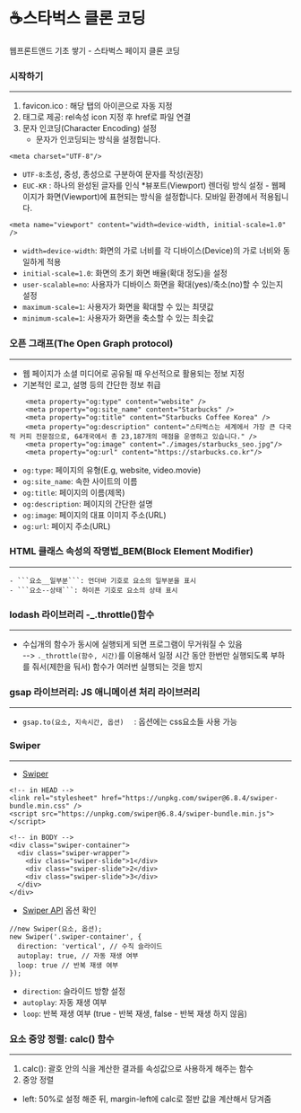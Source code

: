 # ☕️스타벅스 클론 코딩
웹프론트앤드 기초 쌓기 - 스타벅스 페이지 클론 코딩


### 시작하기
___
1. favicon.ico : 해당 탭의 아이콘으로 자동 지정 
2. <link>태그로 제공: rel속성 icon 지정 후 href로 파일 연결
3. 문자 인코딩(Character Encoding) 설정
      - 문자가 인코딩되는 방식을 설정합니다.
```
<meta charset="UTF-8"/>
```
- ```UTF-8```:초성, 중성, 종성으로 구분하여 문자를 작성(권장)
- ```EUC-KR``` : 하나의 완성된 글자를 인식
    *뷰포트(Viewport) 렌더링 방식 설정
      - 웹페이지가 화면(Viewport)에 표현되는 방식을 설정합니다. 모바일 환경에서 적용됩니다.
      
```
<meta name="viewport" content="width=device-width, initial-scale=1.0" />
```

- ```width=device-width```: 화면의 가로 너비를 각 디바이스(Device)의 가로 너비와 동일하게 적용
- ```initial-scale=1.0```: 화면의 초기 화면 배율(확대 정도)을 설정
- ```user-scalable=no```: 사용자가 디바이스 화면을 확대(yes)/축소(no)할 수 있는지 설정
- ```maximum-scale=1```: 사용자가 화면을 확대할 수 있는 최댓값
- ```minimum-scale=1```: 사용자가 화면을 축소할 수 있는 최솟값

 
  

### 오픈 그래프(The Open Graph protocol)
___
- 웹 페이지가 소셜 미디어로 공유될 때 우선적으로 활용되는 정보 지정
- 기본적인 로고, 설명 등의 간단한 정보 취급
```
    <meta property="og:type" content="website" />
    <meta property="og:site_name" content="Starbucks" />
    <meta property="og:title" content="Starbucks Coffee Korea" />
    <meta property="og:description" content="스타벅스는 세계에서 가장 큰 다국적 커피 전문점으로, 64개국에서 총 23,187개의 매점을 운영하고 있습니다." />
    <meta property="og:image" content="./images/starbucks_seo.jpg"/>
    <meta property="og:url" content="https://starbucks.co.kr"/>
```
- ```og:type```: 페이지의 유형(E.g, website, video.movie)
- ```og:site_name```: 속한 사이트의 이름
- ```og:title```: 페이지의 이름(제목)
- ```og:description```: 페이지의 간단한 설명
- ```og:image```: 페이지의 대표 이미지 주소(URL)
- ```og:url```: 페이지 주소(URL)


  


### HTML 클래스 속성의 작명법_BEM(Block Element Modifier)
___
    - ```요소__일부분```: 언더바 기호로 요소의 일부분을 표시
    - ```요소--상태```: 하이픈 기호로 요소의 상태 표시

### lodash 라이브러리 -_.throttle()함수
___
   - 수십개의 함수가 동시에 실행되게 되면 프로그램이 무거워질 수 있음  
   --> ```._throttle(함수, 시간)```를 이용해서 일정 시간 동안 한번만 실행되도록 부하를 줘서(제한을 둬서) 함수가 여러번 실행되는 것을 방지  
     
### gsap 라이브러리: JS 애니메이션 처리 라이브러리
___
   -  ```gsap.to(요소, 지속시간, 옵션)  ``` : 옵션에는 css요소들 사용 가능 


### Swiper
___
- [Swiper](https://swiperjs.com/) 
```
<!-- in HEAD -->
<link rel="stylesheet" href="https://unpkg.com/swiper@6.8.4/swiper-bundle.min.css" />
<script src="https://unpkg.com/swiper@6.8.4/swiper-bundle.min.js"></script>

<!-- in BODY -->
<div class="swiper-container">
  <div class="swiper-wrapper">
    <div class="swiper-slide">1</div>
    <div class="swiper-slide">2</div>
    <div class="swiper-slide">3</div>
  </div>
</div>
```
- [Swiper API](https://swiperjs.com/swiper-api) 옵션 확인 
```
//new Swiper(요소, 옵션);
new Swiper('.swiper-container', {
  direction: 'vertical', // 수직 슬라이드
  autoplay: true, // 자동 재생 여부
  loop: true // 반복 재생 여부
});
```
- ```direction```: 슬라이드 방향 설정
- ```autoplay```: 자동 재생 여부
- ```loop```: 반복 재생 여부 (true - 반복 재생, false - 반복 재생 하지 않음)


### 요소 중앙 정렬: calc() 함수
___
1. calc(): 괄호 안의 식을 계산한 결과를 속성값으로 사용하게 해주는 함수
2. 중앙 정렬
- left: 50%로 설정 해준 뒤, margin-left에 calc로 절반 값을 계산해서 당겨줌 
